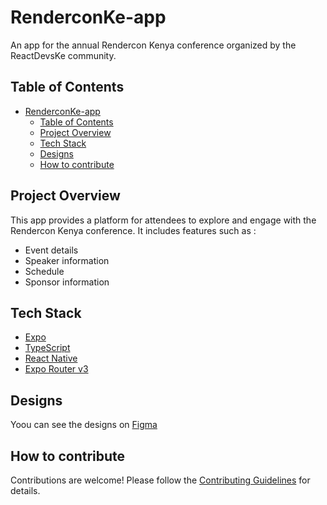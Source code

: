 # RenderconKe-app

An app for the annual Rendercon Kenya conference organized by the ReactDevsKe community.

## Table of Contents

- [RenderconKe-app](#renderconke-app)
  - [Table of Contents](#table-of-contents)
  - [Project Overview](#project-overview)
  - [Tech Stack](#tech-stack)
  - [Designs](#designs)
  - [How to contribute](#how-to-contribute)

## Project Overview

This app provides a platform for attendees to explore and engage with the Rendercon Kenya conference. It includes features such as :

- Event details
- Speaker information
- Schedule
- Sponsor information

## Tech Stack

- [Expo](https://expo.dev/)
- [TypeScript](https://www.typescriptlang.org/)
- [React Native](https://reactnative.dev/)
- [Expo Router v3](https://expo.github.io/router/docs/v3)

## Designs

Yoou can see the designs on [Figma](https://www.figma.com/design/P8BzYMGd7YjgcQjZGTkX7t/Rendercon-Mobile?node-id=1-471&node-type=canvas&t=kcLFVF2A1FVJWCMu-0)

## How to contribute

Contributions are welcome! Please follow the [Contributing Guidelines](CONTRIBUTING.md) for details.
